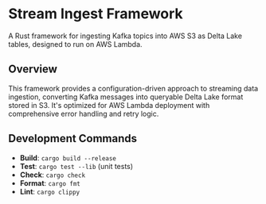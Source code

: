 # Stream Ingest Framework

A Rust framework for ingesting Kafka topics into AWS S3 as Delta Lake tables, designed to run on AWS Lambda.

## Overview

This framework provides a configuration-driven approach to streaming data ingestion, converting Kafka messages into queryable Delta Lake format stored in S3. It's optimized for AWS Lambda deployment with comprehensive error handling and retry logic.

## Development Commands

- **Build**: `cargo build --release`
- **Test**: `cargo test --lib` (unit tests)
- **Check**: `cargo check`
- **Format**: `cargo fmt`
- **Lint**: `cargo clippy`
